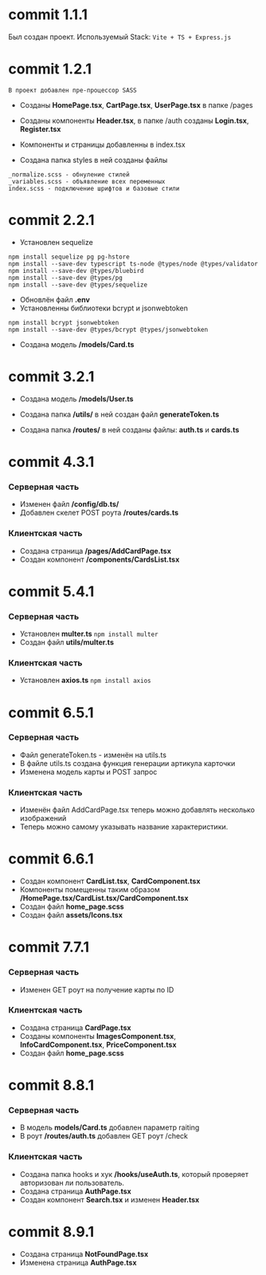 # commit 1.1.1

Был создан проект. Используемый Stack: ```Vite + TS + Express.js```

# commit 1.2.1

```В проект добавлен пре-процессор SASS```

- Созданы **HomePage.tsx**, **CartPage.tsx**, **UserPage.tsx** в папке /pages
- Созданы компоненты **Header.tsx**, в папке /auth созданы **Login.tsx**, **Register.tsx**
- Компоненты и страницы добавленны в index.tsx

- Создана папка styles в ней созданы файлы

``` 
_normalize.scss - обнуление стилей
_variables.scss - объявление всех переменных
index.scss - подключение шрифтов и базовые стили 
```

# commit 2.2.1

- Установлен sequelize
```
npm install sequelize pg pg-hstore
npm install --save-dev typescript ts-node @types/node @types/validator
npm install --save-dev @types/bluebird
npm install --save-dev @types/pg
npm install --save-dev @types/sequelize
```
- Обновлён файл **.env**
- Установленны библиотеки bcrypt и jsonwebtoken
```
npm install bcrypt jsonwebtoken
npm install --save-dev @types/bcrypt @types/jsonwebtoken
```
- Создана модель **/models/Card.ts**

# commit 3.2.1

- Создана модель **/models/User.ts**

- Создана папка **/utils/** в ней создан файл **generateToken.ts**

- Создана папка **/routes/** в ней созданы файлы: **auth.ts** и **cards.ts**

# commit 4.3.1

### Серверная часть

- Изменен файл **/config/db.ts/**
- Добавлен скелет POST роута **/routes/cards.ts**

### Клиентская часть

- Создана страница **/pages/AddCardPage.tsx**
- Создан компонент **/components/CardsList.tsx**

# commit 5.4.1

### Серверная часть

- Установлен **multer.ts**
``` npm install multer ```
- Создан файл **utils/multer.ts**

### Клиентская часть

- Установлен **axios.ts**
```npm install axios```

# commit 6.5.1

### Серверная часть

- Файл generateToken.ts - изменён на utils.ts
- В файле utils.ts создана функция генерации артикула карточки
- Изменена модель карты и POST запрос

### Клиентская часть

- Изменён файл AddCardPage.tsx теперь можно добавлять несколько изображений
- Теперь можно самому указывать название характеристики.

# commit 6.6.1 

- Создан компонент **CardList.tsx**, **CardComponent.tsx**
- Компоненты помещенны таким образом **/HomePage.tsx/CardList.tsx/CardComponent.tsx**
- Создан файл **home_page.scss**
- Создан файл **assets/Icons.tsx**

# commit 7.7.1

### Серверная часть
- Изменен GET роут на получение карты по ID

### Клиентская часть
- Создана страница **CardPage.tsx**
- Созданы компоненты **ImagesComponent.tsx**, **InfoCardComponent.tsx**, **PriceComponent.tsx**
- Создан файл **home_page.scss**

# commit 8.8.1

### Серверная часть
- В модель **models/Card.ts** добавлен параметр raiting
- В роут **/routes/auth.ts** добавлен GET роут /check

### Клиентская часть 
- Создана папка hooks и хук **/hooks/useAuth.ts**, который проверяет авторизован ли пользователь.
- Создана страница **AuthPage.tsx**
- Создан компонент **Search.tsx** и изменен **Header.tsx**

# commit 8.9.1

- Создана страница **NotFoundPage.tsx**
- Изменена страница **AuthPage.tsx**